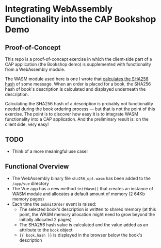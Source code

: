 # Integrating WebAssembly Functionality into the CAP Bookshop Demo

## Proof-of-Concept

This repo is a proof-of-concept exercise in which the client-side part of a CAP application (the Bookshop demo) is supplemented with functionality from a WebAssembly module.

The WASM module used here is one I wrote that [calculates the SHA256 hash](https://github.com/ChrisWhealy/wasm_sha256) of some message.
When an order is placed for a book, the SHA256 hash of book's description is calculated and displayed underneath the description.

Calculating the SHA256 hash of a description is probably not functionality needed during the book ordering process &mdash; but that is not the point of this exercise.
The point is to discover how easy it is to integrate WASM functionality into a CAP application.
And the preliminary result is: on the client side, very easy!

## TODO

* Think of a more meaningful use case!

## Functional Overview

* The WebAssembly binary file `sha256_opt.wasm` has been added to the `/app/vue` directory
* The Vue app has a new method `initWasm()` that creates an instance of WASM module and allocates a default amount of memory (2 64Kb memory pages)
* Each time the `SubmitOrder` event is raised:
   * The selected book's description is written to shared memory (at this point, the WASM memory allocation might need to grow beyond the initially allocated 2 pages)
   * The SHA256 hash value is calculated and the value added as an attribute to the `book` object
   * `{{ book.hash }}` is displayed in the browser below the book's description

